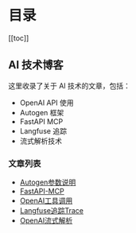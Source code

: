 # 目录

[[toc]]

## AI 技术博客

这里收录了关于 AI 技术的文章，包括：

- OpenAI API 使用
- Autogen 框架
- FastAPI MCP
- Langfuse 追踪
- 流式解析技术

### 文章列表

- [Autogen参数说明](/articles/AI/2025-03-28-Autogen参数说明.md)
- [FastAPI-MCP](/articles/AI/2024-04-01-FastAPI-MCP.md)
- [OpenAI工具调用](/articles/AI/2025-01-20-openai工具调用.md)
- [Langfuse追踪Trace](/articles/AI/2025-01-20-langfuse追踪Trace.md)
- [OpenAI流式解析](/articles/AI/2025-01-01-openai流式解析.md) 